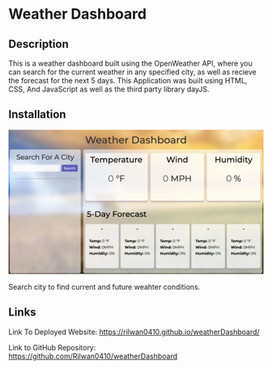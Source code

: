 # Weather Dashboard

## Description
This is a weather dashboard built using the OpenWeather API, where you can search for the current weather in any specified city, as well as recieve the forecast for the next 5 days. This Application was built using HTML, CSS, And JavaScript as well as the third party library dayJS.

## Installation

![alt text](./assets/imgs/live-website.png)

Search city to find current and future weahter conditions.

## Links
Link To Deployed Website:  https://rilwan0410.github.io/weatherDashboard/ 

Link to GitHub Repository: https://github.com/Rilwan0410/weatherDashboard
